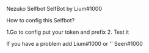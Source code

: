 Nezuko Selfbot SelfBot by Lium#1000

How to config this Selfbot?

1.Go to config put your token and prefix
2. Test it

If you have a problem add Lium#1000 or '' Seen#1000
